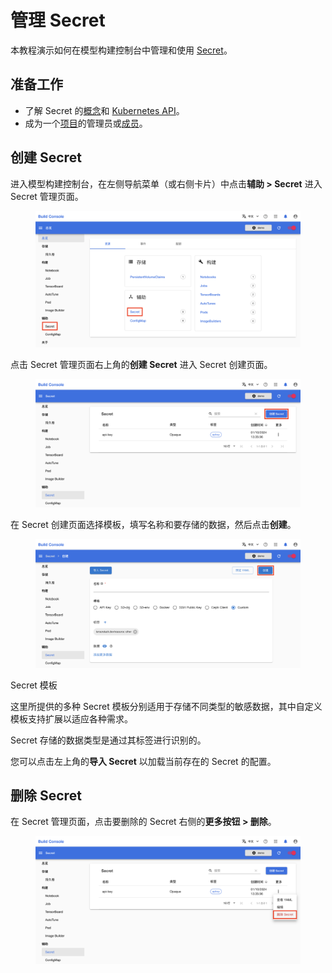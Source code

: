 # 管理 Secret

本教程演示如何在模型构建控制台中管理和使用 [Secret](../modules/auxiliary/secret.md)。

## 准备工作

* 了解 Secret 的<a target="_blank" rel="noopener noreferrer" href="https://kubernetes.io/zh/docs/concepts/configuration/secret/">概念</a>和 <a target="_blank" rel="noopener noreferrer" href="https://kubernetes.io/docs/reference/kubernetes-api/config-and-storage-resources/secret-v1/">Kubernetes API</a>。
* 成为一个[项目](../modules/security/project.md)的管理员或[成员](./add-project-member.md)。

## 创建 Secret

进入模型构建控制台，在左侧导航菜单（或右侧卡片）中点击**辅助&nbsp;> Secret** 进入 Secret 管理页面。

<figure class="screenshot">
  <img alt="overview-secret" src="../assets/tasks/manage-secret/overview-secret.png" />
</figure>

点击 Secret 管理页面右上角的**创建 Secret** 进入 Secret 创建页面。

<figure class="screenshot">
  <img alt="create-secret" src="../assets/tasks/manage-secret/create-secret.png" />
</figure>

在 Secret 创建页面选择模板，填写名称和要存储的数据，然后点击**创建**。

<figure class="screenshot">
  <img alt="create-secret-detail" src="../assets/tasks/manage-secret/create-secret-detail.png" />
</figure>

<aside class="note info">
<div class="title">Secret 模板</div>

这里所提供的多种 Secret 模板分别适用于存储不同类型的敏感数据，其中自定义模板支持扩展以适应各种需求。

Secret 存储的数据类型是通过其标签进行识别的。

</aside>

您可以点击左上角的**导入 Secret** 以加载当前存在的 Secret 的配置。

## 删除 Secret

在 Secret 管理页面，点击要删除的 Secret 右侧的**更多按钮&nbsp;> 删除**。

<figure class="screenshot">
  <img alt="delete-secret" src="../assets/tasks/manage-secret/delete-secret.png" />
</figure>
